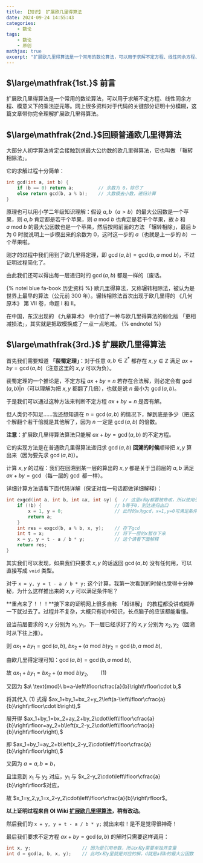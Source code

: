 ```yaml
---
title: 【知识】 扩展欧几里得算法
date: 2024-09-24 14:55:43
categories: 
    - 数论
tags: 
    - 数论
    - 原创
mathjax: true
excerpt: "扩展欧几里得算法是一个常用的数论算法，可以用于求解不定方程、线性同余方程、模意义下的乘法逆元等。网上很多资料对于代码的关键部分证明十分模糊，这篇文章带你完全理解扩展欧几里得算法。"
---
```


## $\large\mathfrak{1st.}$ 前言

扩展欧几里得算法是一个常用的数论算法，可以用于求解不定方程、线性同余方程、模意义下的乘法逆元等。网上很多资料对于代码的关键部分证明十分模糊，这篇文章带你完全理解扩展欧几里得算法。

## $\large\mathfrak{2nd.}$​ 回顾普通欧几里得算法

大部分人初学算法肯定会接触到求最大公约数的欧几里得算法，它也叫做 「辗转相除法」。

它的求解过程十分简单：

```cpp
int gcd(int a, int b) {
    if (b == 0) return a;         // 余数为 0，除尽了
    else return gcd(b, a % b);    // 大数模去小数，递归计算
}
```

原理也可以用小学二年级知识理解：假设 $a,b$（$a>b$）的最大公因数是一个苹果，则 $a,b$ 肯定都是若干个苹果，则 $a\ \text{mod}\ b$ 也肯定是若干个苹果，故 $b$ 和 $a\ \text{mod}\ b$ 的最大公因数也是一个苹果，然后按照前面的方法 「辗转相除」，最后 $b$ 为 $0$ 时就说明上一步模出来的余数为 $0$，这时这一步的 $a$（也就是上一步的 $b$）一个苹果啦。

刚才的过程中我们用到了欧几里得定理，即 $\gcd(a,b)=\gcd(b,a\ \text{mod}\ b)$，不过证明过程简化了。

由此我们还可以得出每一层递归时的 $\gcd(a,b)$ 都是一样的（废话。

{% notel blue fa-book 历史资料 %}
欧几里得算法，又称辗转相除法，被认为是世界上最早的算法（公元前 $300$ 年）。辗转相除法首次出现于欧几里得的 《几何原本》 第 Ⅶ 卷，命题 Ⅰ 和 Ⅱ。

在中国，东汉出现的 《九章算术》 中介绍了一种与欧几里得算法的弱化版 「更相减损法」，其实就是把取模换成了一点一点地减。
{% endnotel %}

## $\large\mathfrak{3rd.}$ 扩展欧几里得算法

首先我们需要知道 **「裴蜀定理」**：对于任意 $a,b\in\mathbb{Z}^*$ 都存在 $x,y\in\mathbb{Z}$ 满足 $ax+by=\gcd(a,b)$（注意这里的 $x,y$ 可以为负）。

裴蜀定理的一个推论是，不定方程 $ax+by=n$ 若存在合法解，则必定会有 $\gcd(a,b)|n$（可以理解为把 $x,y$ 都翻了几倍），也就是说 $n$ 最小为 $\gcd(a,b)$。

于是我们可以通过这种方法来判断不定方程 $ax+by=n$ 是否有解。

但人类仍不知足……我还想知道在 $n=\gcd(a,b)$ 的情况下，解到底是多少（把这个解翻个若干倍就是其他解了，因为 $n$ 一定是 $\gcd(a,b)$ 的倍数。

**注意**：扩展欧几里得算法算法只能解 $ax+by=\gcd(a,b)$ 的不定方程。

它的实现方法是在普通欧几里得算法递归求 $\gcd(a,b)$ **回溯的时候**顺带把 $x,y$ 算出来（因为要先求 $\gcd(a,b)$）。

计算 $x,y$ 的过程：我们在回溯到某一层的算出的 $x,y$ 都是关于当前层的 $a,b$ 满足 $ax+by=\gcd$（每一层的 $\gcd$ 都一样）。

详细计算方法请看下面代码详解（保证对每一句话都做详细解释）：

```cpp
int exgcd(int a, int b, int &x, int &y) {  // 这里x和y都要被修改，所以使用引用参数
    if (!b) {							// b等于0，到达递归出口
        x = 1, y = 0;					// 此时的a为gcd，x=1,y=0可满足条件
        return a;
    }
    int res = exgcd(b, a % b, x, y);	// 存下gcd
    int t = x;							// 将下一层的x暂存下来
    x = y, y = t - a / b * y;			// 这个请看下面解释
    return res;
}
```

其实我们可以发现，如果我们只要求 $x,y$ 的话返回 $\gcd(a,b)$ 没有任何用，可以直接写成 `void` 类型。

对于 `x = y, y = t - a / b * y;` 这个计算，我第一次看到的时候也觉得十分神秘，为什么这样推出来的 $x,y$ 可以满足条件呢？

**重点来了！！！**接下来的证明网上很多自称 「超详解」 的教程都没讲或糊弄一下就过去了。过程并不复杂，大概只有初中知识，长点脑子的应该都能看懂。

设当前层要求的 $x,y$ 分别为 $x_1,y_1$，下一层已经求好了的 $x,y$ 分别为 $x_2,y_2$（回溯时从下往上推）。

则 $ax_1+by_1=\gcd(a,b),\ bx_2+(a\ \text{mod}\ b)y_2=\gcd(b,a\ \text{mod}\ b),$

由欧几里得定理可知：$\gcd(a,b)=\gcd(b,a\ \text{mod}\ b),$

故 $ax_1+by_1=bx_2+(a\ \text{mod}\ b)y_2,\qquad(1)$

又因为 $a\ \text{mod}\ b=a-\left\lfloor\cfrac{a}{b}\right\rfloor\cdot b,$

将其代入 $(1)$ 式得 $ax_1+by_1=bx_2+y_2\left(a-\left\lfloor\cfrac{a}{b}\right\rfloor\cdot b\right),$

展开得 $ax_1+by_1=bx_2+ay_2+by_2\cdot\left\lfloor\cfrac{a}{b}\right\rfloor=ay_2+b\left(x_2-y_2\cdot\left\lfloor\cfrac{a}{b}\right\rfloor\right),$

即 $ax_1+by_1=ay_2+b\left(x_2-y_2\cdot\left\lfloor\cfrac{a}{b}\right\rfloor\right),$

又因为 $a=a,b=b$，

且注意到 $x_1$ 与 $y_2$ 对应，$y_1$ 与 $x_2-y_2\cdot\left\lfloor\cfrac{a}{b}\right\rfloor$​ 对应，

故 $x_1=y_2,y_1=x_2-y_2\cdot\left\lfloor\cfrac{a}{b}\right\rfloor$。

**以上证明过程来自 OI Wiki [扩展欧几里得算法](https://oi-wiki.org/math/number-theory/gcd/#%E6%89%A9%E5%B1%95%E6%AC%A7%E5%87%A0%E9%87%8C%E5%BE%97%E7%AE%97%E6%B3%95)，稍有改动。**

然后我们的 `x = y, y = t - a / b * y;` 就出来啦！是不是觉得很神奇！

最后我们要求不定方程 $ax+by=\gcd(a,b)$ 的解时只需要这样调用：

```cpp
int x, y;					// 因为是引用参数，所以x和y需要单独开变量
int d = gcd(a, b, x, y);	// 此时x和y里就是对应的解，d就是a和b的最大公因数
```

